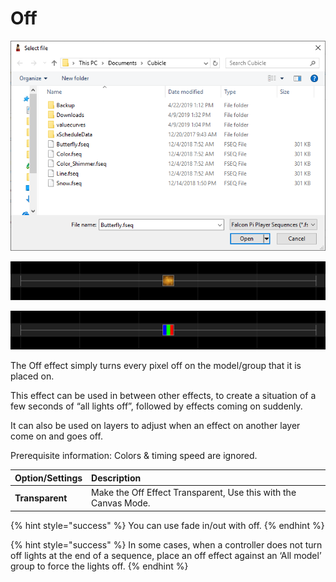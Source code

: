# Off

![Icon](../../.gitbook/assets/image%20%28504%29.png)

![Sequencer Grid](../../.gitbook/assets/image%20%28586%29.png)

![](../../.gitbook/assets/image%20%28637%29.png)

The Off effect simply turns every pixel off on the model/group that it is placed on.

This effect can be used in between other effects, to create a situation of a few seconds of  “all lights off”, followed by effects coming on suddenly.

It can also be used on layers to adjust when an effect on another layer come on and goes off.

Prerequisite information: Colors & timing speed are ignored.

| **Option/Settings** | **Description** |
| :--- | :--- |
| **Transparent** | Make the Off Effect Transparent, Use this with the Canvas Mode. |

{% hint style="success" %}
You can use fade in/out with off.
{% endhint %}

{% hint style="success" %}
In some cases, when a controller does not turn off lights at the end of a sequence, place an off effect against an ‘All model’ group to force the lights off.
{% endhint %}

